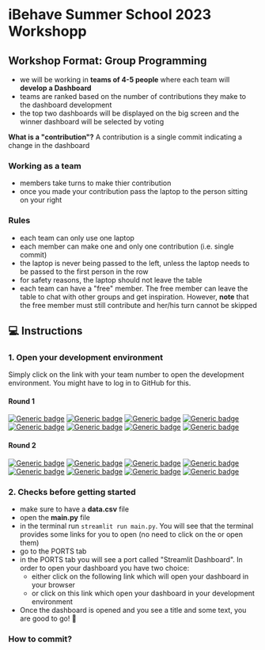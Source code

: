 # iBehave Summer School 2023 Workshopp

## Workshop Format: Group Programming

- we will be working in **teams of 4-5 people** where each team will **develop a Dashboard**
- teams are ranked based on the number of contributions they make to the dashboard development
- the top two dashboards will be displayed on the big screen and the winner dashboard will be selected by voting

**What is a "contribution"?** A contribution is a single commit indicating a change in the dashboard

### Working as a team

- members take turns to make thier contribution
- once you made your contribution pass the laptop to the person sitting on your right

### Rules

- each team can only use one laptop
- each member can make one and only one contribution (i.e. single commit)
- the laptop is never being passed to the left, unless the laptop needs to be passed to the first person in the row
- for safety reasons, the laptop should not leave the table
- each team can have a "free" member. The free member can leave the table to chat with other groups and get inspiration. However, **note** that the free member must still contribute and her/his turn cannot be skipped

## :computer: Instructions

### 1. Open your development environment

Simply click on the link with your team number to open the development environment. You might have to log in to GitHub for this.

#### Round 1

[![Generic badge](https://img.shields.io/badge/Team1-5BA100.svg)](https://gitpod.io/#https://github.com/ibehave-ibots/ibehave-summer-school-2023-workshop/tree/round1)
[![Generic badge](https://img.shields.io/badge/Team2-5BA100.svg)](linktobranch)
[![Generic badge](https://img.shields.io/badge/Team3-5BA100.svg)](linktobranch)
[![Generic badge](https://img.shields.io/badge/Team4-5BA100.svg)](linktobranch)
[![Generic badge](https://img.shields.io/badge/Team5-5BA100.svg)](linktobranch)
[![Generic badge](https://img.shields.io/badge/Team6-5BA100.svg)](linktobranch)
[![Generic badge](https://img.shields.io/badge/Team7-5BA100.svg)](linktobranch)
[![Generic badge](https://img.shields.io/badge/Team8-5BA100.svg)](linktobranch)

#### Round 2

[![Generic badge](https://img.shields.io/badge/Team1-CC0066.svg)](https://gitpod.io/#https://github.com/ibehave-ibots/ibehave-summer-school-2023-workshop/tree/round2)
[![Generic badge](https://img.shields.io/badge/Team2-CC0066.svg)](linktobranch)
[![Generic badge](https://img.shields.io/badge/Team3-CC0066.svg)](linktobranch)
[![Generic badge](https://img.shields.io/badge/Team4-CC0066.svg)](linktobranch)
[![Generic badge](https://img.shields.io/badge/Team5-CC0066.svg)](linktobranch)
[![Generic badge](https://img.shields.io/badge/Team6-CC0066.svg)](linktobranch)
[![Generic badge](https://img.shields.io/badge/Team7-CC0066.svg)](linktobranch)
[![Generic badge](https://img.shields.io/badge/Team8-CC0066.svg)](linktobranch)

### 2. Checks before getting started

- make sure to have a **data.csv** file
- open the **main.py** file
- in the terminal run `streamlit run main.py`. You will see that the terminal provides some links for you to open (no need to click on the or open them)
- go to the PORTS tab
- in the PORTS tab you will see a port called "Streamlit Dashboard". In order to open your dashboard you have two choice:
  - either click on the following link which will open your dashboard in your browser
  - or click on this link which open your dashboard in your development environment
- Once the dashboard is opened and you see a title and some text, you are good to go! :tada:

### How to commit?
